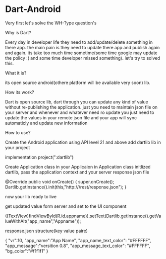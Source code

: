 # Dart-Android

Very first let's solve the WH-Type question's

Why is Dart?

Every day in developer life they need to add/update/delete something in there app. the main pain is they need to update there app and publish again and again. its take too much time sometime(some time google may update the policy :( and some time developer missed something). let's try to solved this.

What it is?

its open source android(othere platform will be available very soon) lib. 

How its work?

Dart is open source lib, dart through you can update any kind of value without re-publishing the application. just you need to maintain
json file on your server and whenever and whatever need ro update you just need to update the values in your remote json file and your 
app will sync automaticly and update new information

How to use?

Create the Android application using API level 21 and above
add dartlib lib in your project

implementation project(":dartlib")

Create Application class in your Applicaion
in Application class initlized dartlib, pass the application context and your server response json file

@Override
public void onCreate() {
    super.onCreate();
    Dartlib.getInstance().init(this,"http://<hostname>/rest/response.json");
}

now your lib ready to live

get updated value form server and set to the UI component

 ((TextView)findViewById(R.id.appname)).setText(Dartlib.getInstance().getValueWithAlt("app_name","Appname"));
 
response.json structure(key value paire)

{
	"vr":10,
	"app_name":"App Name",
	"app_name_text_color": "#FFFFFF",
	"app_message":"versition 0.8",
	"app_message_text_color": "#FFFFFF",
	"bg_color":"#f1f1f1"
}




    
    
    
    
    



